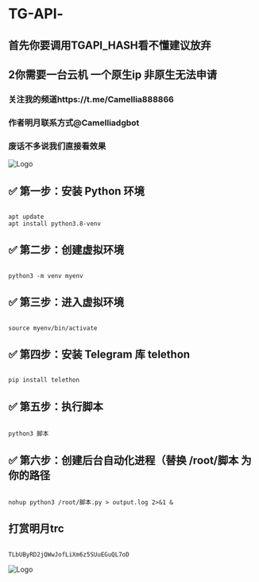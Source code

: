 # TG-APl-
## 首先你要调用TGAPl_HASH看不懂建议放弃
## 2你需要一台云机 一个原生ip 非原生无法申请
### 关注我的频道https://t.me/Camellia888866
### 作者明月联系方式@Camelliadgbot

### 废话不多说我们直接看效果
![Logo](https://pic1.imgdb.cn/item/682792f058cb8da5c8f7866f.jpg)
## ✅ 第一步：安装 Python 环境

<pre><code>
apt update
apt install python3.8-venv
</code></pre>

## ✅ 第二步：创建虚拟环境
<pre><code>
python3 -m venv myenv
</code></pre>

## ✅ 第三步：进入虚拟环境
<pre><code>
source myenv/bin/activate
</code></pre>

## ✅ 第四步：安装 Telegram 库 telethon
<pre><code>
pip install telethon
</code></pre>

## ✅ 第五步：执行脚本
<pre><code>
python3 脚本
</code></pre>


## ✅ 第六步：创建后台自动化进程（替换 /root/脚本 为你的路径
<pre><code>
nohup python3 /root/脚本.py > output.log 2>&1 &
</code></pre>
## 打赏明月trc

<pre><code>
TLbUByRD2jQWwJofLiXm6z5SUuEGuQL7oD
</code></pre>

![Logo](https://img.picui.cn/free/2025/05/17/6827ab8156621.jpg)


